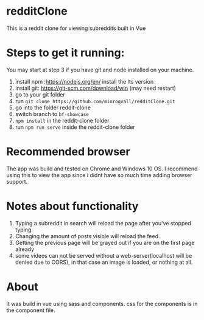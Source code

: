 # redditClone
This is a reddit clone for viewing subreddits built in Vue


# Steps to get it running:

You may start at step 3 if you have git and node installed on your machine.

1. install npm :https://nodejs.org/en/ install the lts version
2. install git: https://git-scm.com/download/win (may need restart)
3. go to your git folder
4. run `git clone https://github.com/miorogvall/redditClone.git`
5. go into the folder reddit-clone
6. switch branch to `bf-showcase`
7. `npm install` in the reddit-clone folder
8. run `npm run serve` inside the reddit-clone folder

# Recommended browser
The app was build and tested on Chrome and Windows 10 OS. I recommend using this to view the app since i didnt have so much time adding browser support.

# Notes about functionality
1. Typing a subreddit in search will reload the page after you've stopped typing.<br>
2. Changing the amount of posts visible will reload the feed.<br>
3. Getting the previous page will be grayed out if you are on the first page already<br>
4. some videos can not be served without a web-server(localhost will be denied due to CORS), in that case an image is loaded, or nothing at all.

# About
It was build in vue using sass and components. css for the components is in the component file.
